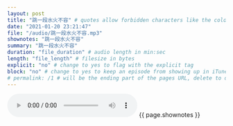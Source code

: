 ```yaml
---
layout: post
title: "跳一段水火不容" # quotes allow forbidden characters like the colon
date: "2021-01-20 23:21:47"
file: "/audio/跳一段水火不容.mp3"
shownotes: "跳一段水火不容"
summary: "跳一段水火不容"
duration: "file_duration" # audio length in min:sec
length: "file_length" # filesize in bytes
explicit: "no" # change to yes to flag with the explicit tag
block: "no" # change to yes to keep an episode from showing up in iTunes
# permalink: /1 # will be the ending part of the pages URL, delete to default to the title
---
```


<audio controls>
<source src="{{site.url}}{{site.baseurl}}{{ page.file }}" type="audio/x-mp3">
Your browser does not support the audio element.
</audio>
{{ page.shownotes }}
